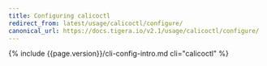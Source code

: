 ```yaml
---
title: Configuring calicoctl
redirect_from: latest/usage/calicoctl/configure/
canonical_url: https://docs.tigera.io/v2.1/usage/calicoctl/configure/
---
```


{% include {{page.version}}/cli-config-intro.md cli="calicoctl" %}
